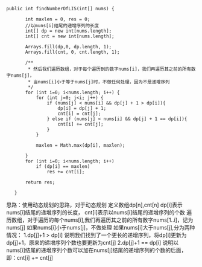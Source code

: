  ```
 public int findNumberOfLIS(int[] nums) {

        int maxlen = 0, res = 0;
        //以muns[i]结尾的递增序列的长度
        int[] dp = new int[nums.length];
        int[] cnt = new int[nums.length];

        Arrays.fill(dp,0, dp.length, 1);
        Arrays.fill(cnt, 0, cnt.length, 1);

        /**
         * 然后我们遍历数组，对于每个遍历到的数字nums[i]，我们再遍历其之前的所有数字nums[j]，
         * 当nums[i]小于等于nums[j]时，不做任何处理，因为不是递增序列
         */
        for (int i=0; i<nums.length; i++) {
            for (int j=0; j<i; j++) {
                if (nums[j] < nums[i] && dp[j] + 1 > dp[i]){
                    dp[i] = dp[j] + 1;
                    cnt[i] = cnt[j];
                } else if (nums[j] < nums[i] && dp[j] + 1 == dp[i]){
                    cnt[i] += cnt[j];
                }
            }

            maxlen = Math.max(dp[i], maxlen);

        }
        for (int i=0; i<nums.length; i++)
            if (dp[i] == maxlen)
                res += cnt[i];

        return res;

    }
```

思路：使用动态规划的思路，对于动态规划
定义数组dp[n],cnt[n]
dp[i]表示nums[i]结尾的递增序列的长度，
cnt[i]表示以nums[i]结尾的递增序列的个数
遍历数组，对于遍历的每个nums[i],我们再遍历其之前的所有数字nums[1..i]，记为nums[j]
如果nums[i]小于nums[j]，不做处理
如果nums[i]大于nums[j],分为两种情况：
1.dp[j]+1 > dp[i] 说明我们找到了一个更长的递增序列，将dp[i]更新为dp[j]+1，原来的递增序列个数也要更新为cnt[j]
2.dp[j]+1 == dp[i] 说明以nums[i]结尾的递增序列个数可以加在nums[j]结尾的递增序列的个数的后面，即：cnt[i] += cnt[j]




